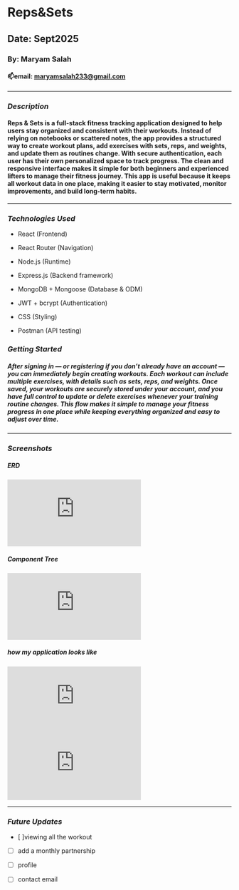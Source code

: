 # Reps&Sets

## Date: Sept2025

### By: Maryam Salah

#### 📫email: maryamsalah233@gmail.com 
***

### ***Description***
#### Reps & Sets is a full-stack fitness tracking application designed to help users stay organized and consistent with their workouts. Instead of relying on notebooks or scattered notes, the app provides a structured way to create workout plans, add exercises with sets, reps, and weights, and update them as routines change. With secure authentication, each user has their own personalized space to track progress. The clean and responsive interface makes it simple for both beginners and experienced lifters to manage their fitness journey. This app is useful because it keeps all workout data in one place, making it easier to stay motivated, monitor improvements, and build long-term habits.
***

### ***Technologies Used***
* React (Frontend)
* React Router (Navigation)
* Node.js (Runtime)
* Express.js (Backend framework)
* MongoDB + Mongoose (Database & ODM)
* JWT + bcrypt (Authentication)
* CSS (Styling)

* Postman (API testing)


### ***Getting Started***

##### After signing in — or registering if you don’t already have an account — you can immediately begin creating workouts. Each workout can include multiple exercises, with details such as sets, reps, and weights. Once saved, your workouts are securely stored under your account, and you have full control to update or delete exercises whenever your training routine changes. This flow makes it simple to manage your fitness progress in one place while keeping everything organized and easy to adjust over time.
***

### ***Screenshots***

##### ERD
![ERD](https://fv5-3.files.fm/thumb_show.php?i=sm5tety9rc&view&v=1&PHPSESSID=e53f928d0f5146fdce6c4518565c8e3a4c9cdb12)

##### Component Tree
![Scared](https://fv5-5.files.fm/thumb_show.php?i=92vghqsk3d&view&v=1&PHPSESSID=e53f928d0f5146fdce6c4518565c8e3a4c9cdb12)


##### how my application looks like
![Scared](https://fv5-6.files.fm/thumb_show.php?i=tyjzkq9zsh&view&v=1&PHPSESSID=e53f928d0f5146fdce6c4518565c8e3a4c9cdb12)
![exercise](https://fv5-6.files.fm/thumb_show.php?i=bpgnd3f58q&view&v=1&PHPSESSID=e53f928d0f5146fdce6c4518565c8e3a4c9cdb12)

***

### ***Future Updates***

- [ ]viewing all the workout 
- [ ] add a monthly partnership
- [ ] profile
- [ ] contact email


